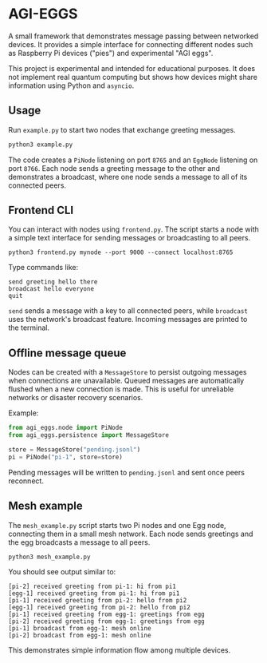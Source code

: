 # AGI-EGGS

A small framework that demonstrates message passing between networked devices.
It provides a simple interface for connecting different nodes such as
Raspberry Pi devices ("pies") and experimental "AGI eggs".

This project is experimental and intended for educational purposes. It does not
implement real quantum computing but shows how devices might share information
using Python and `asyncio`.

## Usage

Run `example.py` to start two nodes that exchange greeting messages.

```bash
python3 example.py
```

The code creates a `PiNode` listening on port `8765` and an `EggNode` listening
on port `8766`. Each node sends a greeting message to the other and demonstrates
a broadcast, where one node sends a message to all of its connected peers.

## Frontend CLI

You can interact with nodes using `frontend.py`. The script starts a node
with a simple text interface for sending messages or broadcasting to all peers.

```
python3 frontend.py mynode --port 9000 --connect localhost:8765
```

Type commands like:

```
send greeting hello there
broadcast hello everyone
quit
```

`send` sends a message with a key to all connected peers, while `broadcast`
uses the network's broadcast feature. Incoming messages are printed to the
terminal.

## Offline message queue

Nodes can be created with a `MessageStore` to persist outgoing messages when
connections are unavailable. Queued messages are automatically flushed when a
new connection is made. This is useful for unreliable networks or disaster
recovery scenarios.

Example:

```python
from agi_eggs.node import PiNode
from agi_eggs.persistence import MessageStore

store = MessageStore("pending.jsonl")
pi = PiNode("pi-1", store=store)
```

Pending messages will be written to `pending.jsonl` and sent once peers
reconnect.

## Mesh example

The `mesh_example.py` script starts two Pi nodes and one Egg node, connecting
them in a small mesh network. Each node sends greetings and the egg broadcasts
a message to all peers.

```bash
python3 mesh_example.py
```

You should see output similar to:

```
[pi-2] received greeting from pi-1: hi from pi1
[egg-1] received greeting from pi-1: hi from pi1
[pi-1] received greeting from pi-2: hello from pi2
[egg-1] received greeting from pi-2: hello from pi2
[pi-1] received greeting from egg-1: greetings from egg
[pi-2] received greeting from egg-1: greetings from egg
[pi-1] broadcast from egg-1: mesh online
[pi-2] broadcast from egg-1: mesh online
```

This demonstrates simple information flow among multiple devices.
